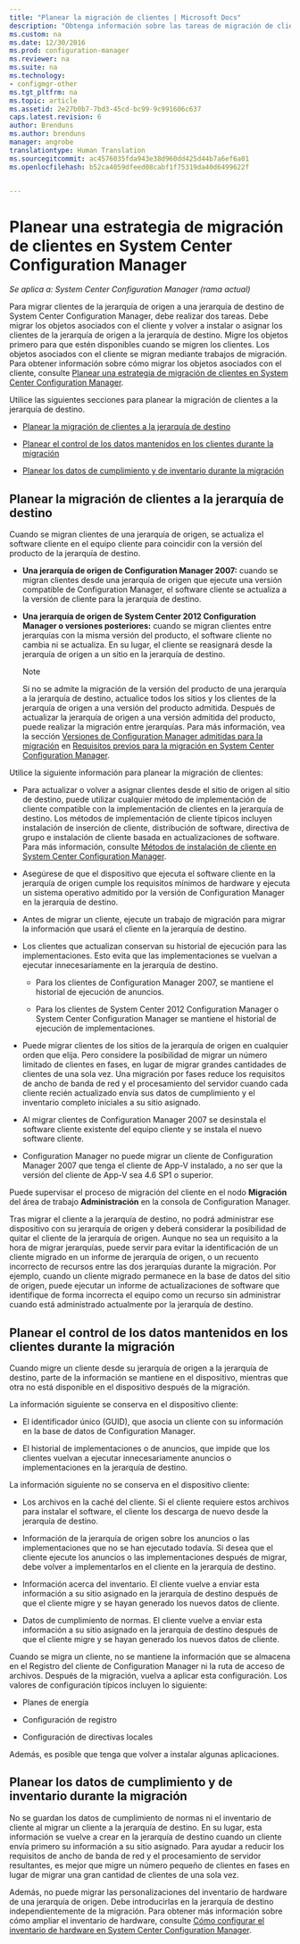 ```yaml
---
title: "Planear la migración de clientes | Microsoft Docs"
description: "Obtenga información sobre las tareas de migración de clientes de una jerarquía de origen a una jerarquía de destino de System Center Configuration Manager."
ms.custom: na
ms.date: 12/30/2016
ms.prod: configuration-manager
ms.reviewer: na
ms.suite: na
ms.technology:
- configmgr-other
ms.tgt_pltfrm: na
ms.topic: article
ms.assetid: 2e27b0b7-7bd3-45cd-bc99-9c991606c637
caps.latest.revision: 6
author: Brenduns
ms.author: brenduns
manager: angrobe
translationtype: Human Translation
ms.sourcegitcommit: ac4576035fda943e38d960dd425d44b7a6ef6a01
ms.openlocfilehash: b52ca4059dfeed08cabf1f75319da40d6499622f


---
```

# <a name="plan-a-client-migration-strategy-in-system-center-configuration-manager"></a>Planear una estrategia de migración de clientes en System Center Configuration Manager

*Se aplica a: System Center Configuration Manager (rama actual)*

Para migrar clientes de la jerarquía de origen a una jerarquía de destino de System Center Configuration Manager, debe realizar dos tareas. Debe migrar los objetos asociados con el cliente y volver a instalar o asignar los clientes de la jerarquía de origen a la jerarquía de destino. Migre los objetos primero para que estén disponibles cuando se migren los clientes. Los objetos asociados con el cliente se migran mediante trabajos de migración. Para obtener información sobre cómo migrar los objetos asociados con el cliente, consulte [Planear una estrategia de migración de clientes en System Center Configuration Manager](../../core/migration/planning-a-migration-job-strategy.md).  

 Utilice las siguientes secciones para planear la migración de clientes a la jerarquía de destino.  

-   [Planear la migración de clientes a la jerarquía de destino](#Planning_for_Client_Agent_Migration)  

-   [Planear el control de los datos mantenidos en los clientes durante la migración](#Planning_for_Client_Data_Migration)  

-   [Planear los datos de cumplimiento y de inventario durante la migración](#Planning_for_Inventory_data_migration)  

##  <a name="a-nameplanningforclientagentmigrationa-plan-to-migrate-clients-to-the-destination-hierarchy"></a><a name="Planning_for_Client_Agent_Migration"></a> Planear la migración de clientes a la jerarquía de destino  
 Cuando se migran clientes de una jerarquía de origen, se actualiza el software cliente en el equipo cliente para coincidir con la versión del producto de la jerarquía de destino.  

-   **Una jerarquía de origen de Configuration Manager 2007:** cuando se migran clientes desde una jerarquía de origen que ejecute una versión compatible de Configuration Manager, el software cliente se actualiza a la versión de cliente para la jerarquía de destino.  

-   **Una jerarquía de origen de System Center 2012 Configuration Manager o versiones posteriores:** cuando se migran clientes entre jerarquías con la misma versión del producto, el software cliente no cambia ni se actualiza. En su lugar, el cliente se reasignará desde la jerarquía de origen a un sitio en la jerarquía de destino.  

    > [!NOTE]  
    >  Si no se admite la migración de la versión del producto de una jerarquía a la jerarquía de destino, actualice todos los sitios y los clientes de la jerarquía de origen a una versión del producto admitida. Después de actualizar la jerarquía de origen a una versión admitida del producto, puede realizar la migración entre jerarquías. Para más información, vea la sección [Versiones de Configuration Manager admitidas para la migración](../../core/migration/prerequisites-for-migration.md#BKMK_SupportedMigrationVersions) en [Requisitos previos para la migración en System Center Configuration Manager](../../core/migration/prerequisites-for-migration.md).  

Utilice la siguiente información para planear la migración de clientes:  

-   Para actualizar o volver a asignar clientes desde el sitio de origen al sitio de destino, puede utilizar cualquier método de implementación de cliente compatible con la implementación de clientes en la jerarquía de destino. Los métodos de implementación de cliente típicos incluyen instalación de inserción de cliente, distribución de software, directiva de grupo e instalación de cliente basada en actualizaciones de software. Para más información, consulte [Métodos de instalación de cliente en System Center Configuration Manager](../../core/clients/deploy/plan/client-installation-methods.md).  

-   Asegúrese de que el dispositivo que ejecuta el software cliente en la jerarquía de origen cumple los requisitos mínimos de hardware y ejecuta un sistema operativo admitido por la versión de Configuration Manager en la jerarquía de destino.  

-   Antes de migrar un cliente, ejecute un trabajo de migración para migrar la información que usará el cliente en la jerarquía de destino.  

-   Los clientes que actualizan conservan su historial de ejecución para las implementaciones. Esto evita que las implementaciones se vuelvan a ejecutar innecesariamente en la jerarquía de destino.  

    -   Para los clientes de Configuration Manager 2007, se mantiene el historial de ejecución de anuncios.  

    -   Para los clientes de System Center 2012 Configuration Manager o System Center Configuration Manager se mantiene el historial de ejecución de implementaciones.  

-   Puede migrar clientes de los sitios de la jerarquía de origen en cualquier orden que elija. Pero considere la posibilidad de migrar un número limitado de clientes en fases, en lugar de migrar grandes cantidades de clientes de una sola vez. Una migración por fases reduce los requisitos de ancho de banda de red y el procesamiento del servidor cuando cada cliente recién actualizado envía sus datos de cumplimiento y el inventario completo iniciales a su sitio asignado.  

-   Al migrar clientes de Configuration Manager 2007 se desinstala el software cliente existente del equipo cliente y se instala el nuevo software cliente.  

-   Configuration Manager no puede migrar un cliente de Configuration Manager 2007 que tenga el cliente de App-V instalado, a no ser que la versión del cliente de App-V sea 4.6 SP1 o superior.  

Puede supervisar el proceso de migración del cliente en el nodo **Migración** del área de trabajo **Administración** en la consola de Configuration Manager.  

Tras migrar el cliente a la jerarquía de destino, no podrá administrar ese dispositivo con su jerarquía de origen y deberá considerar la posibilidad de quitar el cliente de la jerarquía de origen. Aunque no sea un requisito a la hora de migrar jerarquías, puede servir para evitar la identificación de un cliente migrado en un informe de jerarquía de origen, o un recuento incorrecto de recursos entre las dos jerarquías durante la migración. Por ejemplo, cuando un cliente migrado permanece en la base de datos del sitio de origen, puede ejecutar un informe de actualizaciones de software que identifique de forma incorrecta el equipo como un recurso sin administrar cuando está administrado actualmente por la jerarquía de destino.  

##  <a name="a-nameplanningforclientdatamigrationa-plan-to-handle-data-maintained-on-clients-during-migration"></a><a name="Planning_for_Client_Data_Migration"></a> Planear el control de los datos mantenidos en los clientes durante la migración  
Cuando migre un cliente desde su jerarquía de origen a la jerarquía de destino, parte de la información se mantiene en el dispositivo, mientras que otra no está disponible en el dispositivo después de la migración.  

La información siguiente se conserva en el dispositivo cliente:  

-   El identificador único (GUID), que asocia un cliente con su información en la base de datos de Configuration Manager.  

-   El historial de implementaciones o de anuncios, que impide que los clientes vuelvan a ejecutar innecesariamente anuncios o implementaciones en la jerarquía de destino.  

La información siguiente no se conserva en el dispositivo cliente:  

-   Los archivos en la caché del cliente. Si el cliente requiere estos archivos para instalar el software, el cliente los descarga de nuevo desde la jerarquía de destino.  

-   Información de la jerarquía de origen sobre los anuncios o las implementaciones que no se han ejecutado todavía. Si desea que el cliente ejecute los anuncios o las implementaciones después de migrar, debe volver a implementarlos en el cliente en la jerarquía de destino.  

-   Información acerca del inventario. El cliente vuelve a enviar esta información a su sitio asignado en la jerarquía de destino después de que el cliente migre y se hayan generado los nuevos datos de cliente.  

-   Datos de cumplimiento de normas. El cliente vuelve a enviar esta información a su sitio asignado en la jerarquía de destino después de que el cliente migre y se hayan generado los nuevos datos de cliente.  

Cuando se migra un cliente, no se mantiene la información que se almacena en el Registro del cliente de Configuration Manager ni la ruta de acceso de archivos. Después de la migración, vuelva a aplicar esta configuración. Los valores de configuración típicos incluyen lo siguiente:  

-   Planes de energía  

-   Configuración de registro  

-   Configuración de directivas locales  

Además, es posible que tenga que volver a instalar algunas aplicaciones.  

##  <a name="a-nameplanningforinventorydatamigrationa-plan-for--inventory-and-compliance-data-during-migration"></a><a name="Planning_for_Inventory_data_migration"></a> Planear los datos de cumplimiento y de inventario durante la migración  
No se guardan los datos de cumplimiento de normas ni el inventario de cliente al migrar un cliente a la jerarquía de destino. En su lugar, esta información se vuelve a crear en la jerarquía de destino cuando un cliente envía primero su información a su sitio asignado. Para ayudar a reducir los requisitos de ancho de banda de red y el procesamiento de servidor resultantes, es mejor que migre un número pequeño de clientes en fases en lugar de migrar una gran cantidad de clientes de una sola vez.  

 Además, no puede migrar las personalizaciones del inventario de hardware de una jerarquía de origen. Debe introducirlas en la jerarquía de destino independientemente de la migración. Para obtener más información sobre cómo ampliar el inventario de hardware, consulte [Cómo configurar el inventario de hardware en System Center Configuration Manager](../../core/clients/manage/inventory/configure-hardware-inventory.md).  



<!--HONumber=Dec16_HO5-->


